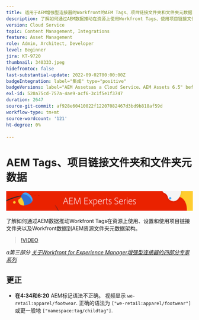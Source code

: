 ```yaml
---
title: 适用于AEM增强型连接器的Workfront的AEM Tags、项目链接文件夹和文件夹元数据
description: 了解如何通过AEM数据推动在资源上使用Workfront Tags、使用项目链接文件夹以及将Workfront数据引入AEM资源文件夹元数据架构。
version: Cloud Service
topic: Content Management, Integrations
feature: Asset Management
role: Admin, Architect, Developer
level: Beginner
jira: KT-9720
thumbnail: 340333.jpeg
hidefromtoc: false
last-substantial-update: 2022-09-02T00:00:00Z
badgeIntegration: label="集成" type="positive"
badgeVersions: label="AEM Assetsas a Cloud Service、AEM Assets 6.5" before-title="false"
exl-id: 520a75cd-757a-4ae9-acf6-3c1f5e1f3747
duration: 2647
source-git-commit: af928e60410022f12207082467d3bd9b818af59d
workflow-type: tm+mt
source-wordcount: '121'
ht-degree: 0%

---
```


# AEM Tags、项目链接文件夹和文件夹元数据

![AEM Experts系列](./assets/banner.png)

了解如何通过AEM数据推动Workfront Tags在资源上使用、设置和使用项目链接文件夹以及Workfront数据到AEM资源文件夹元数据架构。

>[!VIDEO](https://video.tv.adobe.com/v/340333?quality=12&learn=on)

_a第三部分 [关于Workfront for Experience Manager增强型连接器的四部分专家系列](./overview.md)_

## 更正

+ __在4:34和6:20__ AEM标记语法不正确。 视频显示 `we-retail:apparel/footwear`. 正确的语法为 `["we-retail:apparel/footwear"]` 或更一般地 `["namespace:tag/childtag"]`.
